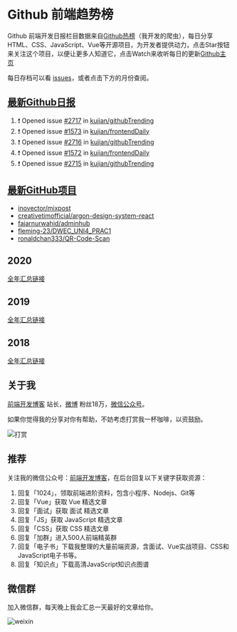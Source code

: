 # Github 前端趋势榜

Github 前端开发日报栏目数据来自[Github热榜](https://github.qdkfweb.cn/)（我开发的爬虫），每日分享HTML、CSS、JavaScript、Vue等开源项目，为开发者提供动力，点击Star按钮来关注这个项目，以便让更多人知道它，点击Watch来收听每日的更新[Github主页](https://github.com/kujian/githubTrending)

每日存档可以看 [issues](https://github.com/kujian/githubTrending/issues)，或者点击下方的月份查阅。

## [最新Github日报](https://github.com/kujian/githubTrending/issues)

<!--START_SECTION:activity-->
1. ❗ Opened issue [#2717](https://github.com/kujian/githubTrending/issues/2717) in [kujian/githubTrending](https://github.com/kujian/githubTrending)
2. ❗ Opened issue [#1573](https://github.com/kujian/frontendDaily/issues/1573) in [kujian/frontendDaily](https://github.com/kujian/frontendDaily)
3. ❗ Opened issue [#2716](https://github.com/kujian/githubTrending/issues/2716) in [kujian/githubTrending](https://github.com/kujian/githubTrending)
4. ❗ Opened issue [#1572](https://github.com/kujian/frontendDaily/issues/1572) in [kujian/frontendDaily](https://github.com/kujian/frontendDaily)
5. ❗ Opened issue [#2715](https://github.com/kujian/githubTrending/issues/2715) in [kujian/githubTrending](https://github.com/kujian/githubTrending)
<!--END_SECTION:activity-->


## [最新GitHub项目](https://github.qdkfweb.cn/)

<!-- BLOG-POST-LIST:START -->
- [inovector/mixpost](https://github.qdkfweb.cn/inovector-mixpost/)
- [creativetimofficial/argon-design-system-react](https://github.qdkfweb.cn/creativetimofficial-argon-design-system-react/)
- [fajarnurwahid/adminhub](https://github.qdkfweb.cn/fajarnurwahid-adminhub/)
- [fleming-23/DWEC_UNI4_PRAC1](https://github.qdkfweb.cn/fleming-23-dwec_uni4_prac1/)
- [ronaldchan333/QR-Code-Scan](https://github.qdkfweb.cn/ronaldchan333-qr-code-scan/)
<!-- BLOG-POST-LIST:END -->

## 2020
[全年汇总链接](https://github.com/kujian/githubTrending/tree/master/2020)
## 2019
[全年汇总链接](https://github.com/kujian/githubTrending/tree/master/2019)

## 2018
[全年汇总链接](https://github.com/kujian/githubTrending/tree/master/2018)

## 关于我

[前端开发博客](https://qdkfweb.cn/) 站长，[微博](https://weibo.com/kujian) 粉丝18万，[微信公众号](https://open.weixin.qq.com/qr/code?username=caibaojian_com)。


如果你觉得我的分享对你有帮助，不妨考虑打赏我一杯咖啡，以资鼓励。

![打赏](https://upload-images.jianshu.io/upload_images/570843-db4053c67a8c9ea9.png)

## 推荐

关注我的微信公众号：[前端开发博客](https://open.weixin.qq.com/qr/code?username=caibaojian_com)，在后台回复以下关键字获取资源：

1. 回复「1024」，领取前端进阶资料，包含小程序、Nodejs、Git等
2. 回复「Vue」获取 Vue 精选文章
3. 回复「面试」获取 面试 精选文章
4. 回复「JS」获取 JavaScript 精选文章
5. 回复「CSS」获取 CSS 精选文章
6. 回复「加群」进入500人前端精英群
7. 回复「电子书」下载我整理的大量前端资源，含面试、Vue实战项目、CSS和JavaScript电子书等。
8. 回复「知识点」下载高清JavaScript知识点图谱

## 微信群

加入微信群，每天晚上我会汇总一天最好的文章给你。

![weixin](https://user-images.githubusercontent.com/3055447/38468989-651132ac-3b80-11e8-8e6b-15122322a9d7.png)
